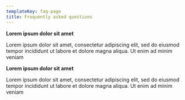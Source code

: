 ```yaml
---
templateKey: faq-page
title: Frequently asked questions
---
```

**Lorem ipsum dolor sit amet**

Lorem ipsum dolor sit amet, consectetur adipiscing elit, sed do eiusmod tempor incididunt ut labore et dolore magna aliqua. Ut enim ad minim veniam

**Lorem ipsum dolor sit amet**

Lorem ipsum dolor sit amet, consectetur adipiscing elit, sed do eiusmod tempor incididunt ut labore et dolore magna aliqua. Ut enim ad minim veniam
